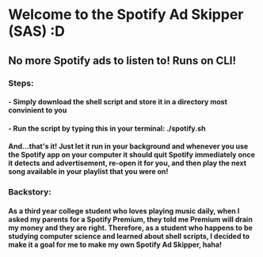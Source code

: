 # Welcome to the Spotify Ad Skipper (SAS) :D

## No more Spotify ads to listen to! Runs on CLI!

### Steps:
#### - Simply download the shell script and store it in a directory most convinient to you
#### - Run the script by typing this in your terminal: ./spotify.sh

#### And...that's it! Just let it run in your background and whenever you use the Spotify app on your computer it should quit Spotify immediately once it detects and advertisement, re-open it for you, and then play the next song available in your playlist that you were on!

### Backstory:
#### As a third year college student who loves playing music daily, when I asked my parents for a Spotify Premium, they told me Premium will drain my money and they are right. Therefore, as a student who happens to be studying computer science and learned about shell scripts, I decided to make it a goal for me to make my own Spotify Ad Skipper, haha!
